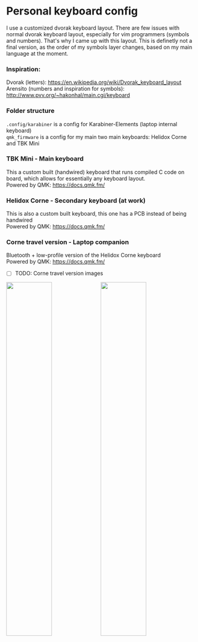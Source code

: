 # Personal keyboard config
I use a customized dvorak keyboard layout. There are few issues with normal dvorak keyboard layout, especially for vim programmers (symbols and numbers). That's why I came up with this layout. This is definetly not a final version, as the order of my symbols layer changes, based on my main language at the moment.

### Inspiration:
Dvorak (letters): https://en.wikipedia.org/wiki/Dvorak_keyboard_layout<br>
Arensito (numbers and inspiration for symbols): http://www.pvv.org/~hakonhal/main.cgi/keyboard<br>

### Folder structure
`.config/karabiner` is a config for Karabiner-Elements (laptop internal keyboard)<br>
`qmk_firmware` is a config for my main two main keyboards: Helidox Corne and TBK Mini

### TBK Mini - Main keyboard
This a custom built (handwired) keyboard that runs compiled C code on board, which allows for essentially any keyboard layout.<br>
Powered by QMK: https://docs.qmk.fm/

### Helidox Corne - Secondary keyboard (at work)
This is also a custom built keyboard, this one has a PCB instead of being handwired<br>
Powered by QMK: https://docs.qmk.fm/

### Corne travel version - Laptop companion
Bluetooth + low-profile version of the Helidox Corne keyboard<br>
Powered by QMK: https://docs.qmk.fm/ <br>
- [ ] TODO: Corne travel version images

<p float="left">
  <img src="https://user-images.githubusercontent.com/44208530/140521985-d0fbe702-de83-4280-a72f-c009a853527c.JPG" width="49%">
    <img src="https://user-images.githubusercontent.com/44208530/137314109-57718e86-1912-4cb8-a78e-11a2237d6a0f.JPG" width="49%">
</p>
